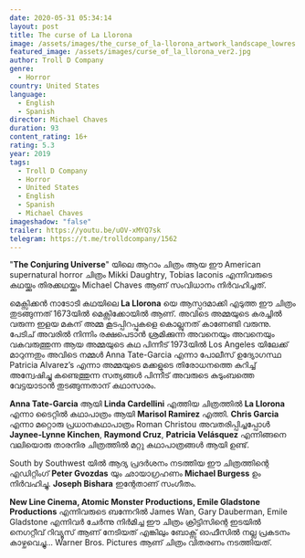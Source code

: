 ```yaml
---
date: 2020-05-31 05:34:14
layout: post
title: The curse of La Llorona
image: /assets/images/the_curse_of_la-llorona_artwork_landscape_lowres.jpg
featured_image: /assets/images/curse_of_la_llorona_ver2.jpg
author: Troll D Company
genre:
  - Horror
country: United States
language:
  - English
  - Spanish
director: Michael Chaves
duration: 93
content_rating: 16+
rating: 5.3
year: 2019
tags:
  - Troll D Company
  - Horror
  - United States
  - English
  - Spanish
  - Michael Chaves
imageshadow: "false"
trailer: https://youtu.be/uOV-xMYQ7sk
telegram: https://t.me/trolldcompany/1562
---
```

"**The Conjuring Universe**" യിലെ ആറാം ചിത്രം ആയ ഈ American supernatural horror ചിത്രം Mikki Daughtry, Tobias Iaconis എന്നിവരുടെ കഥയ്ക്കും തിരക്കഥയ്ക്കും Michael Chaves ആണ് സംവിധാനം നിർവഹിച്ചത്.

മെക്സിക്കൻ നാടോടി കഥയിലെ **La Llorona** യെ ആസ്പദമാക്കി എടുത്ത ഈ ചിത്രം തുടങ്ങുന്നത് 1673യിൽ മെക്സിക്കോയിൽ ആണ്. അവിടെ അമ്മയുടെ കരച്ചിൽ വരുന്ന ഇളയ മകന് അമ്മ കൂടപ്പിറപ്പുകളെ കൊല്ലുനത് കാണേണ്ടി വരുന്നു. പേടിച് അവരിൽ നിന്നിം രക്ഷപെടാൻ ശ്രമിക്കുന്ന അവനെയും അവനെയും വകവരുത്തുന്ന ആയ അമ്മയുടെ കഥ പിന്നീട് 1973യിൽ Los Angeles യിലേക്ക് മാറുന്നതും അവിടെ നമ്മൾ Anna Tate-Garcia എന്നാ പോലീസ് ഉദ്യോഗസ്ഥ Patricia Alvarez’s എന്നാ അമ്മയുടെ മക്കളുടെ തിരോധനത്തെ കുറിച്ച് അന്വേഷിച്ചു കണ്ടെത്തുന്ന സത്യങ്ങൾ പിന്നീട് അവരുടെ കുടുംബത്തെ വേട്ടയാടാൻ തുടങ്ങുന്നതാന് കഥാസാരം.

**Anna Tate-Garcia** ആയി **Linda Cardellini** എത്തിയ ചിത്രത്തിൽ **La Llorona** എന്നാ ടൈറ്റിൽ കഥാപാത്രം ആയി **Marisol Ramirez** എത്തി. **Chris Garcia** എന്നാ മറ്റൊരു പ്രധാനകഥാപാത്രം Roman Christou അവതരിപ്പിച്ചപ്പോൾ **Jaynee-Lynne Kinchen**, **Raymond Cruz**, **Patricia Velásquez** എന്നിങ്ങനെ വലിയൊരു താരനിര ചിത്രത്തിൽ മറ്റു കഥാപാത്രങ്ങൾ ആയി ഉണ്ട്.

South by Southwest യിൽ ആദ്യ പ്രദർശനം നടത്തിയ ഈ ചിത്രത്തിന്റെ എഡിറ്റിംഗ് **Peter Gvozdas** യും ഛായാഗ്രഹണം **Michael Burgess** ഉം നിർവഹിച്ചു. **Joseph Bishara** ഇന്റേതാണ് സംഗീതം.

**New Line Cinema, Atomic Monster Productions, Emile Gladstone Productions** എന്നിവരുടെ ബന്നേറിൽ James Wan, Gary Dauberman, Emile Gladstone എന്നിവർ ചേർന്നു നിർമിച്ച ഈ ചിത്രം ക്രിട്ടിസിന്റെ ഇടയിൽ നെഗറ്റീവ് റിവ്യൂസ് ആണ് നേടിയത് എങ്കിലും ബോക്സ്‌ ഓഫീസിൽ നല്ല പ്രകടനം കാഴ്ചവെച്ചു... Warner Bros. Pictures ആണ് ചിത്രം വിതരണം നടത്തിയത്.